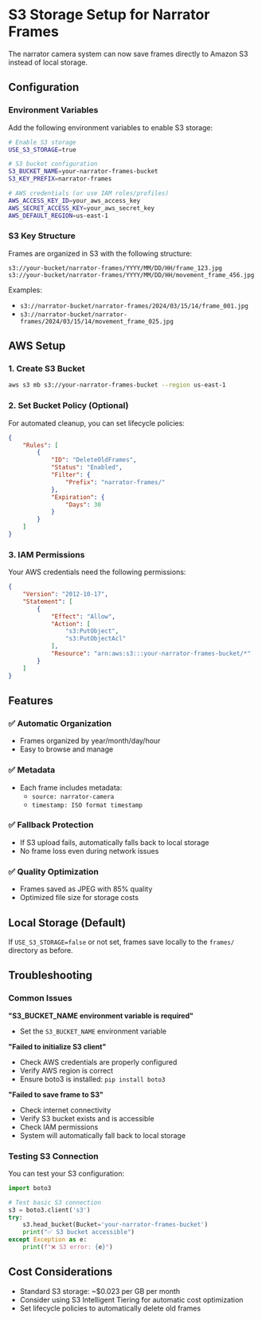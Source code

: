 # S3 Storage Setup for Narrator Frames

The narrator camera system can now save frames directly to Amazon S3 instead of local storage.

## Configuration

### Environment Variables

Add the following environment variables to enable S3 storage:

```bash
# Enable S3 storage
USE_S3_STORAGE=true

# S3 bucket configuration
S3_BUCKET_NAME=your-narrator-frames-bucket
S3_KEY_PREFIX=narrator-frames

# AWS credentials (or use IAM roles/profiles)
AWS_ACCESS_KEY_ID=your_aws_access_key
AWS_SECRET_ACCESS_KEY=your_aws_secret_key
AWS_DEFAULT_REGION=us-east-1
```

### S3 Key Structure

Frames are organized in S3 with the following structure:
```
s3://your-bucket/narrator-frames/YYYY/MM/DD/HH/frame_123.jpg
s3://your-bucket/narrator-frames/YYYY/MM/DD/HH/movement_frame_456.jpg
```

Examples:
- `s3://narrator-bucket/narrator-frames/2024/03/15/14/frame_001.jpg`
- `s3://narrator-bucket/narrator-frames/2024/03/15/14/movement_frame_025.jpg`

## AWS Setup

### 1. Create S3 Bucket

```bash
aws s3 mb s3://your-narrator-frames-bucket --region us-east-1
```

### 2. Set Bucket Policy (Optional)

For automated cleanup, you can set lifecycle policies:

```json
{
    "Rules": [
        {
            "ID": "DeleteOldFrames",
            "Status": "Enabled",
            "Filter": {
                "Prefix": "narrator-frames/"
            },
            "Expiration": {
                "Days": 30
            }
        }
    ]
}
```

### 3. IAM Permissions

Your AWS credentials need the following permissions:

```json
{
    "Version": "2012-10-17",
    "Statement": [
        {
            "Effect": "Allow",
            "Action": [
                "s3:PutObject",
                "s3:PutObjectAcl"
            ],
            "Resource": "arn:aws:s3:::your-narrator-frames-bucket/*"
        }
    ]
}
```

## Features

### ✅ **Automatic Organization**
- Frames organized by year/month/day/hour
- Easy to browse and manage

### ✅ **Metadata**
- Each frame includes metadata:
  - `source: narrator-camera`
  - `timestamp: ISO format timestamp`

### ✅ **Fallback Protection** 
- If S3 upload fails, automatically falls back to local storage
- No frame loss even during network issues

### ✅ **Quality Optimization**
- Frames saved as JPEG with 85% quality
- Optimized file size for storage costs

## Local Storage (Default)

If `USE_S3_STORAGE=false` or not set, frames save locally to the `frames/` directory as before.

## Troubleshooting

### Common Issues

**"S3_BUCKET_NAME environment variable is required"**
- Set the `S3_BUCKET_NAME` environment variable

**"Failed to initialize S3 client"**
- Check AWS credentials are properly configured
- Verify AWS region is correct
- Ensure boto3 is installed: `pip install boto3`

**"Failed to save frame to S3"**
- Check internet connectivity
- Verify S3 bucket exists and is accessible
- Check IAM permissions
- System will automatically fall back to local storage

### Testing S3 Connection

You can test your S3 configuration:

```python
import boto3

# Test basic S3 connection
s3 = boto3.client('s3')
try:
    s3.head_bucket(Bucket='your-narrator-frames-bucket')
    print("✅ S3 bucket accessible")
except Exception as e:
    print(f"❌ S3 error: {e}")
```

## Cost Considerations

- Standard S3 storage: ~$0.023 per GB per month
- Consider using S3 Intelligent Tiering for automatic cost optimization
- Set lifecycle policies to automatically delete old frames 